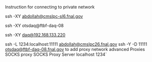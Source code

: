 Instruction for connecting to private network

 ssh -XY abdollah@cmslpc-sl6.fnal.gov

ssh -XY otsdaq@ftbf-daq-08

ssh -XY daq@192.168.133.220



ssh -L  1234:localhost:11111 abdollah@cmslpc26.fnal.gov ssh -Y -D 11111 otsdaq@ftbf-daq-08.fnal.gov
to add proxy
network
advanced
Proxies
SOCKS proxy
SOCKS Proxy Server
localhost    1234`
